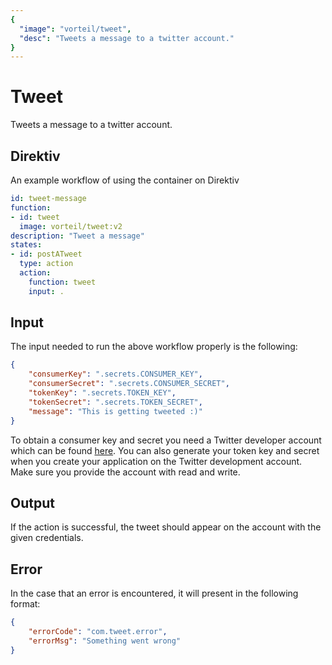 ```yaml
---
{
  "image": "vorteil/tweet",
  "desc": "Tweets a message to a twitter account."
}
---
```


# Tweet

Tweets a message to a twitter account.

## Direktiv

An example workflow of using the container on Direktiv

```yaml
id: tweet-message
function: 
- id: tweet
  image: vorteil/tweet:v2
description: "Tweet a message"
states:
- id: postATweet
  type: action
  action:
    function: tweet
    input: .
```

## Input
The input needed to run the above workflow properly is the following:

```json
{
    "consumerKey": ".secrets.CONSUMER_KEY",
    "consumerSecret": ".secrets.CONSUMER_SECRET",
    "tokenKey": ".secrets.TOKEN_KEY",
    "tokenSecret": ".secrets.TOKEN_SECRET",
    "message": "This is getting tweeted :)"
}
```

To obtain a consumer key and secret you need a Twitter developer account which can be found [here](https://developer.twitter.com/en/portal/dashboard). You can also generate your token key and secret when you create your application on the Twitter development account. Make sure you provide the account with read and write.


## Output

If the action is successful, the tweet should appear on the account with the given credentials.

## Error

In the case that an error is encountered, it will present in the following format:

```json
{
    "errorCode": "com.tweet.error",
    "errorMsg": "Something went wrong"
}
```